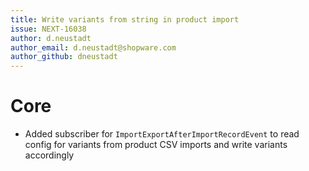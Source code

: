 ```yaml
---
title: Write variants from string in product import
issue: NEXT-16038
author: d.neustadt
author_email: d.neustadt@shopware.com 
author_github: dneustadt
---
```

# Core
* Added subscriber for `ImportExportAfterImportRecordEvent` to read config for variants from product CSV imports and write variants accordingly
